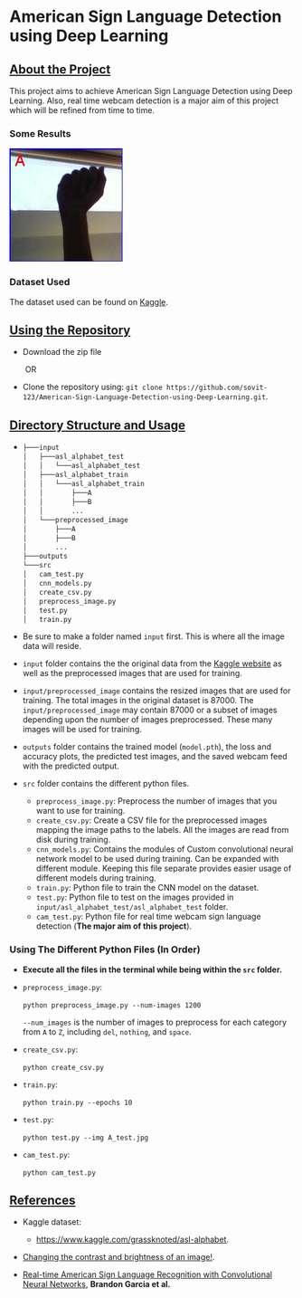 # American Sign Language Detection using Deep Learning



## <u>About the Project</u>

This project aims to achieve American Sign Language Detection using Deep Learning. Also, real time webcam detection is a major aim of this project which will be refined from time to time.
### Some Results
![](https://github.com/sovit-123/American-Sign-Language-Detection-using-Deep-Learning/blob/master/outputs/A_test.jpg)

### Dataset Used

The dataset used can be found on [Kaggle](https://www.kaggle.com/grassknoted/asl-alphabet.).



## <u>Using the Repository</u>

* Download the zip file

  ​			OR

* Clone the repository using: `git clone https://github.com/sovit-123/American-Sign-Language-Detection-using-Deep-Learning.git`.



## <u>Directory Structure and Usage</u>

* ```
  ├───input
  │   ├───asl_alphabet_test
  │   │   └───asl_alphabet_test
  │   ├───asl_alphabet_train
  │   │   └───asl_alphabet_train
  │   │       ├───A
  │   │       ├───B
  │   │       ...
  │   └───preprocessed_image
  │       ├───A
  │       ├───B
  │       ...
  ├───outputs
  └───src
  │   cam_test.py
  │   cnn_models.py
  │   create_csv.py
  │   preprocess_image.py
  │   test.py
  │   train.py
  ```

* Be sure to make a folder named `input` first. This is where all the image data will reside.

* `input` folder contains the the original data from the [Kaggle website](https://www.kaggle.com/grassknoted/asl-alphabet) as well as the preprocessed images that are used for training.
* `input/preprocessed_image` contains the resized images that are used for training. The total images in the original dataset is 87000. The `input/preprocessed_image` may contain 87000 or a subset of images depending upon the number of images preprocessed. These many images will be used for training.
* `outputs` folder contains the trained model (`model.pth`), the loss and accuracy plots, the predicted test images, and the saved webcam feed with the predicted output.
* `src` folder contains the different python files.
  * `preprocess_image.py`: Preprocess the number of images that you want to use for training.
  * `create_csv.py`: Create a CSV file for the preprocessed images mapping the image paths to the labels. All the images are read from disk during training.
  * `cnn_models.py`: Contains the modules of Custom convolutional neural network model to be used during training. Can be expanded with different module. Keeping this file separate provides easier usage of different models during training.
  * `train.py`: Python file to train the CNN model on the dataset.
  * `test.py`: Python file to test on the images provided in `input/asl_alphabet_test/asl_alphabet_test` folder.
  * `cam_test.py`: Python file for real time webcam sign language detection (**The major aim of this project**). 

### Using The Different Python Files (In Order)

* **Execute all the files in the terminal while being within the `src` folder.**

* `preprocess_image.py`: 

  `python preprocess_image.py --num-images 1200`

  `--num_images` is the number of images to preprocess for each category from `A` to `Z`, including `del`, `nothing`, and `space`.

* `create_csv.py`:

  `python create_csv.py`

* `train.py`:

  `python train.py --epochs 10`

* `test.py`:

  `python test.py --img A_test.jpg`

* `cam_test.py`:

  `python cam_test.py `



## <u>References</u>

* Kaggle dataset:
  
  * https://www.kaggle.com/grassknoted/asl-alphabet.
* [Changing the contrast and brightness of an image!](https://docs.opencv.org/3.4/d3/dc1/tutorial_basic_linear_transform.html).
* [Real-time American Sign Language Recognition with Convolutional Neural Networks](http://cs231n.stanford.edu/reports/2016/pdfs/214_Report.pdf), **Brandon Garcia et al.**

  

  
